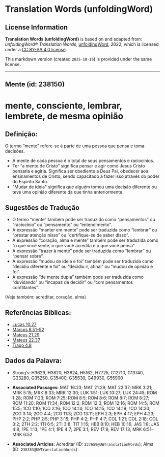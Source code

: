 # Translation Words (unfoldingWord)

## License Information

**Translation Words (unfoldingWord)** is based on and adapted from: _unfoldingWord® Translation Words_, [unfoldingWord](https://unfoldingword.org/utw), 2022, which is licensed under a [CC BY-SA 4.0 license](https://creativecommons.org/licenses/by-sa/4.0/legalcode.en).

This markdown version (created `2025-10-16`) is provided under the same license.



--------------------------------

## Mente (id: 238150)

mente, consciente, lembrar, lembrete, de mesma opinião
======================================================

Definição:
----------

O termo “mente” refere\-se à parte de uma pessoa que pensa e toma decisões.

* A mente de cada pessoa é o total de seus pensamentos e raciocínios.
* Ter “a mente de Cristo” significa pensar e agir como Jesus Cristo pensaria e agiria. Significa ser obediente a Deus Pai, obedecer aos ensinamentos de Cristo, sendo capacitado a fazer isso através do poder do Espírito Santo.
* "Mudar de ideia" significa que alguém tomou uma decisão diferente ou teve uma opinião diferente da que tinha anteriormente.

Sugestões de Tradução
---------------------

* O termo “mente” também pode ser traduzido como “pensamentos” ou “raciocínio” ou “pensamento” ou “entendimento”.
* A expressão “manter em mente” pode ser traduzida como “lembrar” ou “prestar atenção nisso” ou “certifique\-se de saber disso”.
* A expressão “coração, alma e mente” também pode ser traduzida como “o que você sente, o que você acredita e o que você pensa”.
* A expressão “trazer à mente” pode ser traduzida como “lembrar” ou “pensar sobre”.
* A expressão “mudou de ideia e foi” também pode ser traduzida como “decidiu diferente e foi” ou “decidiu ir, afinal” ou “mudou de opinião e foi”.
* A expressão “de mente dupla” também pode ser traduzida como “duvidando” ou “incapaz de decidir” ou “com pensamentos conflitantes”.

(Veja também: acreditar, coração, alma)

Referências Bíblicas:
---------------------

* [Lucas 10\.27](https://ref.ly/Luke10:27)
* [Marcos 6\.51–52](https://ref.ly/Mark6:51-Mark6:52)
* [Mateus 21\.29](https://ref.ly/Matt21:29)
* [Mateus 22\.37](https://ref.ly/Matt22:37)
* [Tiago 4\.8](https://ref.ly/Jas4:8)

Dados da Palavra:
-----------------

* Strong’s: H3629, H3820, H3824, H5162, H7725, G12710, G13740, G33280, G35250, G35400, G35630, G49930, G55900

* **Associated Passages:** MAT 16:23; MAT 21:29; MAT 22:37; MRK 3:21; MRK 5:15; MRK 8:33; MRK 12:30; LUK 1:51; LUK 10:27; LUK 24:45; ROM 1:28; ROM 7:23; ROM 7:25; ROM 8:5; ROM 8:6; ROM 8:7; ROM 8:27; ROM 11:20; ROM 11:34; ROM 12:2; ROM 12:3; ROM 12:16; ROM 14:5; ROM 15:5; 1CO 1:10; 1CO 2:16; 1CO 14:14; 1CO 14:15; 1CO 14:19; 1CO 14:20; 2CO 3:14; 2CO 4:4; 2CO 11:3; 2CO 13:11; EPH 2:3; EPH 4:17; EPH 4:23; PHP 2:2; PHP 2:5; PHP 3:15; PHP 4:2; PHP 4:7; COL 1:21; COL 2:18; COL 3:2; 2TH 2:2; 1TI 6:5; 2TI 3:8; TIT 1:15; HEB 8:10; HEB 10:16; JAS 1:8; JAS 4:8; 1PE 1:13; 1PE 4:1; 1PE 4:7; 2PE 3:1; REV 17:9; REV 17:13; MRK 6:51–MRK 6:52
* **Associated Articles:** Acreditar (ID: `237659@UWTranslationWords`); Alma (ID: `238383@UWTranslationWords`)

